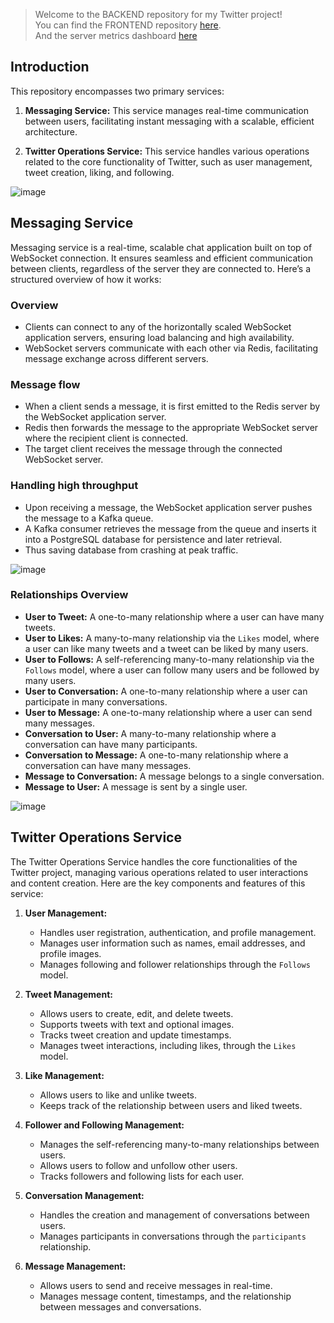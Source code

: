 > Welcome to the BACKEND repository for my Twitter project! <br/>
> You can find the FRONTEND repository [here](https://github.com/parveshsaini/twitter-client). <br/>
> And the server metrics dashboard [here](https://grafana-parvesh.mooo.com/public-dashboards/fbefb030b7614962994c9b49551c4fdc?orgId=1)

## Introduction

This repository encompasses two primary services:

1. **Messaging Service:** This service manages real-time communication between users, facilitating instant messaging with a scalable, efficient architecture.

2. **Twitter Operations Service:** This service handles various operations related to the core functionality of Twitter, such as user management, tweet creation, liking, and following.
  
![image](https://github.com/user-attachments/assets/e89c162f-8547-4a34-870d-7e2c3b2623f4)
<br/>

   

## Messaging Service
Messaging service is a real-time, scalable chat application built on top of WebSocket connection. It ensures seamless and efficient communication between clients, regardless of the server they are connected to. Here’s a structured overview of how it works:


### **Overview**
- Clients can connect to any of the horizontally scaled WebSocket application servers, ensuring load balancing and high availability.
- WebSocket servers communicate with each other via Redis, facilitating message exchange across different servers.
  
### **Message flow**
- When a client sends a message, it is first emitted to the Redis server by the WebSocket application server.
- Redis then forwards the message to the appropriate WebSocket server where the recipient client is connected.
- The target client receives the message through the connected WebSocket server.

### **Handling high throughput**
- Upon receiving a message, the WebSocket application server pushes the message to a Kafka queue.
- A Kafka consumer retrieves the message from the queue and inserts it into a PostgreSQL database for persistence and later retrieval.
- Thus saving database from crashing at peak traffic.

![image](https://github.com/user-attachments/assets/46e1f6ab-e121-4ffa-8642-4081213be4be)

### Relationships Overview

- **User to Tweet:** A one-to-many relationship where a user can have many tweets.
- **User to Likes:** A many-to-many relationship via the `Likes` model, where a user can like many tweets and a tweet can be liked by many users.
- **User to Follows:** A self-referencing many-to-many relationship via the `Follows` model, where a user can follow many users and be followed by many users.
- **User to Conversation:** A one-to-many relationship where a user can participate in many conversations.
- **User to Message:** A one-to-many relationship where a user can send many messages.
- **Conversation to User:** A many-to-many relationship where a conversation can have many participants.
- **Conversation to Message:** A one-to-many relationship where a conversation can have many messages.
- **Message to Conversation:** A message belongs to a single conversation.
- **Message to User:** A message is sent by a single user.


![image](https://github.com/user-attachments/assets/9aefc45a-15cd-4ae1-8189-0d7696c8fde8)

## Twitter Operations Service

The Twitter Operations Service handles the core functionalities of the Twitter project, managing various operations related to user interactions and content creation. Here are the key components and features of this service:

1. **User Management:**
   - Handles user registration, authentication, and profile management.
   - Manages user information such as names, email addresses, and profile images.
   - Manages following and follower relationships through the `Follows` model.

2. **Tweet Management:**
   - Allows users to create, edit, and delete tweets.
   - Supports tweets with text and optional images.
   - Tracks tweet creation and update timestamps.
   - Manages tweet interactions, including likes, through the `Likes` model.

3. **Like Management:**
   - Allows users to like and unlike tweets.
   - Keeps track of the relationship between users and liked tweets.

4. **Follower and Following Management:**
   - Manages the self-referencing many-to-many relationships between users.
   - Allows users to follow and unfollow other users.
   - Tracks followers and following lists for each user.

5. **Conversation Management:**
   - Handles the creation and management of conversations between users.
   - Manages participants in conversations through the `participants` relationship.

6. **Message Management:**
   - Allows users to send and receive messages in real-time.
   - Manages message content, timestamps, and the relationship between messages and conversations.


